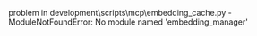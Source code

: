 problem in development\scripts\mcp\embedding_cache.py - ModuleNotFoundError: No module named 'embedding_manager'
